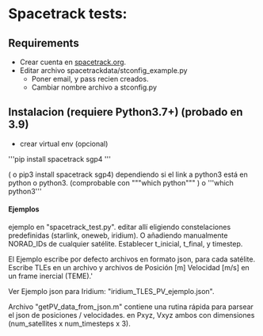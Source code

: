 # Spacetrack tests:
## Requirements

- Crear cuenta en [spacetrack.org](https://www.space-track.org/).
- Editar archivo spacetrackdata/stconfig_example.py
	- Poner email, y pass recien creados.
	- Cambiar nombre archivo a stconfig.py

## Instalacion (requiere Python3.7+) (probado en 3.9)

- crear virtual env (opcional)

'''pip install spacetrack sgp4 '''

( o pip3 install spacetrack sgp4) 
dependiendo si el link a python3 está en python o python3. 
(comprobable con """which python""" ) o '''which python3'''



#### Ejemplos
ejemplo en "spacetrack_test.py". editar allí eligiendo constelaciones predefinidas (starlink, oneweb, iridium). O añadiendo manualmente NORAD_IDs de cualquier satélite.
Establecer t_inicial,  t_final,  y timestep.

El Ejemplo  escribe por defecto archivos en formato json, para cada satélite. 
Escribe TLEs en un archivo y  archivos de Posición [m] Velocidad [m/s] en un frame inercial (TEME).'

Ver Ejemplo json para Iridium: "iridium_TLES_PV_ejemplo.json".

Archivo "getPV_data_from_json.m" contiene una rutina rápida para parsear el json de posiciones / velocidades. en Pxyz, Vxyz ambos con dimensiones (num_satellites x num_timesteps x 3).







 